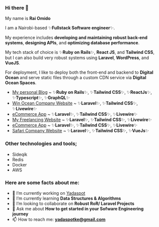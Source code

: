 ### Hi there 👋

My name is **Rai Omido** 

I am a Nairobi-based ✨**Fullstack Software engineer**✨.

My experience includes **developing and maintaining robust back-end systems**, **designing APIs**, and **optimizing database performance**.

My tech stack of choice is ✨**Ruby on Rails**✨, **React JS**, and **Tailwind CSS**, but I can also build very robust systems using **Laravel**, **WordPress**, and **VueJS**.

For deployment, I like to deploy both the front-end and backend to **Digital Ocean** and serve static files through a custom CDN service via **Digital Ocean Spaces**.

- [My personal Blog](https://yadaspot.com) ~ ✨**Ruby on Rails**✨, ✨**Tailwind CSS**✨, ✨**ReactJs**✨, ✨**Typescript**✨, ✨**GraphQL**✨
- [Win Ocean Company Website](https://winocean.co.ke) ~ ✨**Laravel**✨, ✨**Tailwind CSS**✨, ✨**Livewire**✨
- [eCommerce App](https://streamnetworking.com) ~ ✨**Laravel**✨, ✨**Tailwind CSS**✨, ✨**Livewire**✨
- [My Freelancing Website](https://snobole.com) ~ ✨**Laravel**✨, ✨**Tailwind CSS**✨, ✨**Livewire**✨ 
- [eCommerce App](https://sellihub.com) ~ ✨**Laravel**✨, ✨**Tailwind CSS**✨, ✨**Livewire**✨ 
- [Safari Company Website](https://wildvisionadventures.com) ~ ✨**Laravel**✨, ✨**Tailwind CSS**✨, ✨**VueJs**✨ 

### Other technologies and tools;
- Sideqik
- Redis
- Docker
- AWS

### Here are some facts about me:

- 🔭 I’m currently working on [Yadaspot](https://yadaspot.com)
- 🌱 I’m currently learning **Data Structures & Algorithms**
- 👯 I’m looking to collaborate on **Robust RoR/ Laravel Projects**
- 💬 Ask me about **How to get started in your Sofware Engineering journey**
- 📫 How to reach me: **[yadaspotke@gmail.com](malto:yadaspotke@gmail.com)**
